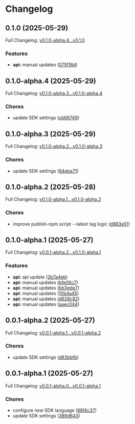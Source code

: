 # Changelog

## 0.1.0 (2025-05-29)

Full Changelog: [v0.1.0-alpha.4...v0.1.0](https://github.com/premAI-io/prem-ts-sdk/compare/v0.1.0-alpha.4...v0.1.0)

### Features

* **api:** manual updates ([075f16d](https://github.com/premAI-io/prem-ts-sdk/commit/075f16dfc94e1dd123255bf4d3150112793c70f9))

## 0.1.0-alpha.4 (2025-05-29)

Full Changelog: [v0.1.0-alpha.3...v0.1.0-alpha.4](https://github.com/premAI-io/prem-ts-sdk/compare/v0.1.0-alpha.3...v0.1.0-alpha.4)

### Chores

* update SDK settings ([cb66749](https://github.com/premAI-io/prem-ts-sdk/commit/cb66749eb7b151522a6af4310b4bf44cdac23646))

## 0.1.0-alpha.3 (2025-05-29)

Full Changelog: [v0.1.0-alpha.2...v0.1.0-alpha.3](https://github.com/premAI-io/prem-ts-sdk/compare/v0.1.0-alpha.2...v0.1.0-alpha.3)

### Chores

* update SDK settings ([84eba71](https://github.com/premAI-io/prem-ts-sdk/commit/84eba71b1943f287049fa2c41c546000d20b0a55))

## 0.1.0-alpha.2 (2025-05-28)

Full Changelog: [v0.1.0-alpha.1...v0.1.0-alpha.2](https://github.com/premAI-io/prem-ts-sdk/compare/v0.1.0-alpha.1...v0.1.0-alpha.2)

### Chores

* improve publish-npm script --latest tag logic ([d883e51](https://github.com/premAI-io/prem-ts-sdk/commit/d883e510b027672b0f67328524e98dabb416949e))

## 0.1.0-alpha.1 (2025-05-27)

Full Changelog: [v0.0.1-alpha.2...v0.1.0-alpha.1](https://github.com/premAI-io/prem-ts-sdk/compare/v0.0.1-alpha.2...v0.1.0-alpha.1)

### Features

* **api:** api update ([2b7a4eb](https://github.com/premAI-io/prem-ts-sdk/commit/2b7a4eb18d1852b8f1e25da3846ece4d7eaeefc3))
* **api:** manual updates ([bfe06c7](https://github.com/premAI-io/prem-ts-sdk/commit/bfe06c71fdc5ba9c969b5776e2359896d91f2a08))
* **api:** manual updates ([bb3ede7](https://github.com/premAI-io/prem-ts-sdk/commit/bb3ede716f9113774147ce4c27dd5c0cf0aefc55))
* **api:** manual updates ([10b4a45](https://github.com/premAI-io/prem-ts-sdk/commit/10b4a45f2e5b1148da5c8870bcd1dc69a2f0a4ae))
* **api:** manual updates ([d628c82](https://github.com/premAI-io/prem-ts-sdk/commit/d628c82f59285a8fc74305de91175f8ab7bc6079))
* **api:** manual updates ([aaec044](https://github.com/premAI-io/prem-ts-sdk/commit/aaec044d923a152abe8cdd35034f62df849e9df9))

## 0.0.1-alpha.2 (2025-05-27)

Full Changelog: [v0.0.1-alpha.1...v0.0.1-alpha.2](https://github.com/premAI-io/prem-ts-sdk/compare/v0.0.1-alpha.1...v0.0.1-alpha.2)

### Chores

* update SDK settings ([d83bbfb](https://github.com/premAI-io/prem-ts-sdk/commit/d83bbfb8a74d9bddeb29b19e2ebe818d2f413ec9))

## 0.0.1-alpha.1 (2025-05-27)

Full Changelog: [v0.0.1-alpha.0...v0.0.1-alpha.1](https://github.com/premAI-io/prem-ts-sdk/compare/v0.0.1-alpha.0...v0.0.1-alpha.1)

### Chores

* configure new SDK language ([88f4c37](https://github.com/premAI-io/prem-ts-sdk/commit/88f4c3729dcaad48b46b49f0726cd33fbbca66a8))
* update SDK settings ([389d643](https://github.com/premAI-io/prem-ts-sdk/commit/389d643d4cc655a7215e837c4e5c3293b11445cd))
